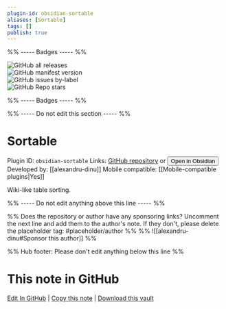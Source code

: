 ```yaml
---
plugin-id: obsidian-sortable
aliases: [Sortable]
tags: []
publish: true
---
```


%% ----- Badges ----- %%

![GitHub all releases](https://img.shields.io/github/downloads/alexandru-dinu/obsidian-sortable/total?color=573E7A&logo=github&style=for-the-badge)  
![GitHub manifest version](https://img.shields.io/github/manifest-json/v/alexandru-dinu/obsidian-sortable?color=573E7A&logo=github&style=for-the-badge)  
![GitHub issues by-label](https://img.shields.io/github/issues/alexandru-dinu/obsidian-sortable/help%20wanted?color=573E7A&logo=github&style=for-the-badge)  
![GitHub Repo stars](https://img.shields.io/github/stars/alexandru-dinu/obsidian-sortable?color=573E7A&logo=github&style=for-the-badge)

%% ----- Badges ----- %%

%% ----- Do not edit this section ----- %%

# Sortable

Plugin ID: `obsidian-sortable`
Links: [GitHub repository](https://github.com/alexandru-dinu/obsidian-sortable) or [<button id=HH>Open in Obsidian</button>](obsidian://show-plugin?id=obsidian-sortable)
Developed by: [[alexandru-dinu]]
Mobile compatible: [[Mobile-compatible plugins|Yes]]

Wiki-like table sorting.

%% ----- Do not edit anything above this line ----- %%

%% Does the repository or author have any sponsoring links? Uncomment the next line and add them to the author's note. If they don't, please delete the placeholder tag: #placeholder/author %%
%% ![[alexandru-dinu#Sponsor this author]] %%

%% Hub footer: Please don't edit anything below this line %%

# This note in GitHub

<span class="git-footer">[Edit In GitHub](https://github.dev/obsidian-community/obsidian-hub/blob/main/02%20-%20Community%20Expansions/02.05%20All%20Community%20Expansions/Plugins/obsidian-sortable.md "git-hub-edit-note") | [Copy this note](https://raw.githubusercontent.com/obsidian-community/obsidian-hub/main/02%20-%20Community%20Expansions/02.05%20All%20Community%20Expansions/Plugins/obsidian-sortable.md "git-hub-copy-note") | [Download this vault](https://github.com/obsidian-community/obsidian-hub/archive/refs/heads/main.zip "git-hub-download-vault") </span>
